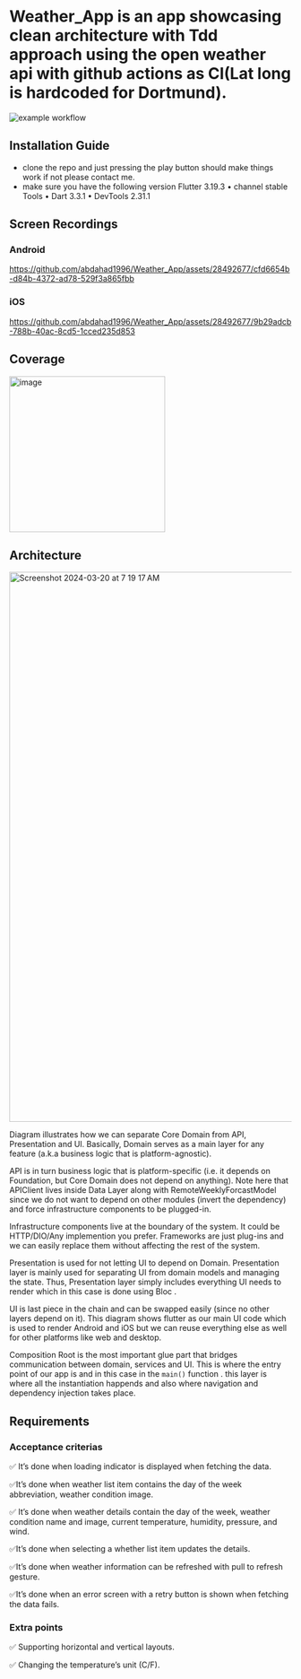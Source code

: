 # Weather_App is an app showcasing clean architecture with Tdd approach using the open weather api with github actions as CI(Lat long is hardcoded for Dortmund). 

![example workflow](https://github.com/abdahad1996/Weather_App/actions/workflows/main.yml/badge.svg)


## Installation Guide
- clone the repo and just pressing the play button should make things work if not please contact me.
-  make sure you have the following version
Flutter 3.19.3 • channel stable 
Tools • Dart 3.3.1 • DevTools 2.31.1

## Screen Recordings
### Android
https://github.com/abdahad1996/Weather_App/assets/28492677/cfd6654b-d84b-4372-ad78-529f3a865fbb

### iOS
https://github.com/abdahad1996/Weather_App/assets/28492677/9b29adcb-788b-40ac-8cd5-1cced235d853




## Coverage
<img width="278" alt="image" src="https://github.com/abdahad1996/Weather_App/assets/28492677/add5d4b2-2baf-43f4-a537-aeb8da951151">

## Architecture
<img width="981" alt="Screenshot 2024-03-20 at 7 19 17 AM" src="https://github.com/abdahad1996/Weather_App/assets/28492677/976d7452-0388-471e-abd1-6a5ce97174f3">

Diagram illustrates how we can separate Core Domain from API, Presentation and UI. Basically, Domain serves as a main layer for any feature (a.k.a business logic that is platform-agnostic).

API is in turn business logic that is platform-specific (i.e. it depends on Foundation, but Core Domain does not depend on anything). Note here that APIClient lives inside Data Layer along with RemoteWeeklyForcastModel since we do not want to depend on other modules (invert the dependency) and force infrastructure components to be plugged-in.

Infrastructure components live at the boundary of the system. It could be HTTP/DIO/Any implemention you prefer. Frameworks are just plug-ins and we can easily replace them without affecting the rest of the system.

Presentation is used for not letting UI to depend on Domain. Presentation layer is mainly used for separating UI from domain models and managing the state. Thus, Presentation layer simply includes everything UI needs to render which in this case is done using Bloc .

UI is last piece in the chain and can be swapped easily (since no other layers depend on it). This diagram shows flutter as our main UI code which is used to render Android and iOS but we can reuse everything else as well for other platforms like web and desktop.

Composition Root is the most important glue part that bridges communication between domain, services and UI. This is where the entry point of our app is and in this case in the `main()` function . this layer is where all the instantiation happends and also where navigation and dependency injection takes place.

## Requirements
### Acceptance criterias
✅ It’s done when loading indicator is displayed when fetching the data.

✅It’s done when weather list item contains the day of the week abbreviation, weather condition
image.

✅ It’s done when weather details contain the day of the week, weather condition name and image,
current temperature, humidity, pressure, and wind.

✅It’s done when selecting a whether list item updates the details.

✅It’s done when weather information can be refreshed with pull to refresh gesture.

✅It’s done when an error screen with a retry button is shown when fetching the data fails.

### Extra points
✅ Supporting horizontal and vertical layouts.

✅ Changing the temperature’s unit (C/F).

